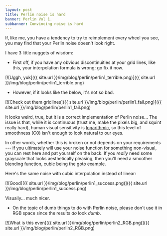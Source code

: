 ```yaml
---
layout: post
title: Perlin noise is hard
banner: Perlin Vol 1.
subbanner: Convincing noise is hard
---
```


If, like me, you have a tendency to try to reimplement every wheel you see, you may find that your Perlin noise doesn't look right.

I have 3 little nuggets of wisdom:

* First off, if you have any obvious discontinuities at your grid lines, like this, your interpolation formula is wrong; go fix it now.

[![Uggh, yuk]({{ site.url }}/img/blog/perlin/perlin1_terrible.png)]({{ site.url }}/img/blog/perlin/perlin1_terrible.png)

* However, if it looks like the below, it's not so bad.

[![Check out them gridlines]({{ site.url }}/img/blog/perlin/perlin1_fail.png)]({{ site.url }}/img/blog/perlin/perlin1_fail.png)

It looks weird, true, but it is a correct implementation of Perlin noise... 
The issue is that, while it is continuous (trust me, make the pixels big, and squint really hard), 
human visual sensitivity is [logarithmic](https://en.wikipedia.org/wiki/Weber%E2%80%93Fechner_law#Vision), 
so this level of smoothness (C0) isn't enough to look natural to our eyes. 

In other words, whether this is broken or not depends on your requirements
--- if you ultimately will use your noise function for something non-visual, 
you can rest here and pat yourself on the back. 
If you *really* need some grayscale that looks aesthetically pleasing, 
then you'll need a smoother blending function, cubic being the goto example.

Here's the same noise with cubic interpolation instead of linear:

[![Good]({{ site.url }}/img/blog/perlin/perlin1_success.png)]({{ site.url }}/img/blog/perlin/perlin1_success.png)

Visually... much nicer.

* On the topic of dumb things to do with Perlin noise, please don't use it in RGB space since the results *do* look *dumb*.

[![What is this even]({{ site.url }}/img/blog/perlin/perlin2_RGB.png)]({{ site.url }}/img/blog/perlin/perlin2_RGB.png)
